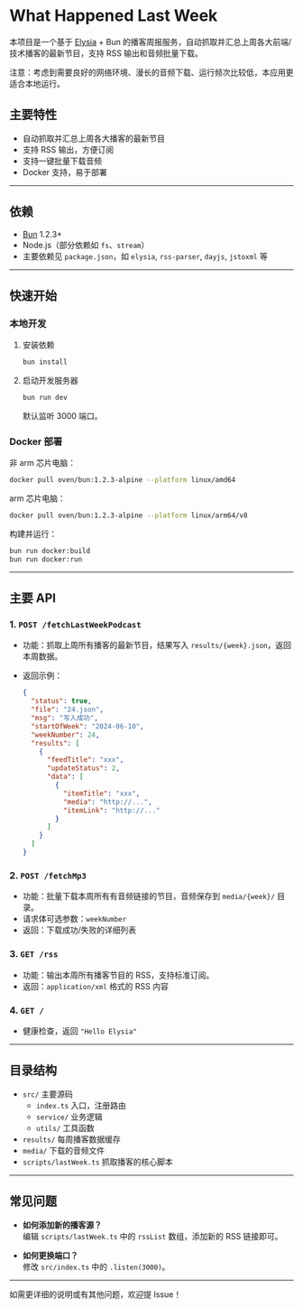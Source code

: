 # What Happened Last Week

本项目是一个基于 [Elysia](https://elysiajs.com/) + Bun 的播客周报服务，自动抓取并汇总上周各大前端/技术播客的最新节目，支持 RSS 输出和音频批量下载。

注意：考虑到需要良好的网络环境、漫长的音频下载、运行频次比较低，本应用更适合本地运行。

## 主要特性

- 自动抓取并汇总上周各大播客的最新节目
- 支持 RSS 输出，方便订阅
- 支持一键批量下载音频
- Docker 支持，易于部署

---

## 依赖

- [Bun](https://bun.sh/) 1.2.3+
- Node.js（部分依赖如 `fs`、`stream`）
- 主要依赖见 `package.json`，如 `elysia`, `rss-parser`, `dayjs`, `jstoxml` 等

---

## 快速开始

### 本地开发

1. 安装依赖

   ```sh
   bun install
   ```

2. 启动开发服务器

   ```sh
   bun run dev
   ```

   默认监听 3000 端口。

### Docker 部署

非 arm 芯片电脑：

```sh
docker pull oven/bun:1.2.3-alpine --platform linux/amd64
```

arm 芯片电脑：

```sh
docker pull oven/bun:1.2.3-alpine --platform linux/arm64/v8
```

构建并运行：

```sh
bun run docker:build
bun run docker:run
```

---

## 主要 API

### 1. `POST /fetchLastWeekPodcast`

- 功能：抓取上周所有播客的最新节目，结果写入 `results/{week}.json`，返回本周数据。
- 返回示例：

  ```json
  {
    "status": true,
    "file": "24.json",
    "msg": "写入成功",
    "startOfWeek": "2024-06-10",
    "weekNumber": 24,
    "results": [
      {
        "feedTitle": "xxx",
        "updateStatus": 2,
        "data": [
          {
            "itemTitle": "xxx",
            "media": "http://...",
            "itemLink": "http://..."
          }
        ]
      }
    ]
  }
  ```

### 2. `POST /fetchMp3`

- 功能：批量下载本周所有有音频链接的节目，音频保存到 `media/{week}/` 目录。
- 请求体可选参数：`weekNumber`
- 返回：下载成功/失败的详细列表

### 3. `GET /rss`

- 功能：输出本周所有播客节目的 RSS，支持标准订阅。
- 返回：`application/xml` 格式的 RSS 内容

### 4. `GET /`

- 健康检查，返回 `"Hello Elysia"`

---

## 目录结构

- `src/` 主要源码
  - `index.ts` 入口，注册路由
  - `service/` 业务逻辑
  - `utils/` 工具函数
- `results/` 每周播客数据缓存
- `media/` 下载的音频文件
- `scripts/lastWeek.ts` 抓取播客的核心脚本

---

## 常见问题

- **如何添加新的播客源？**  
  编辑 `scripts/lastWeek.ts` 中的 `rssList` 数组，添加新的 RSS 链接即可。

- **如何更换端口？**  
  修改 `src/index.ts` 中的 `.listen(3000)`。

---

如需更详细的说明或有其他问题，欢迎提 Issue！
